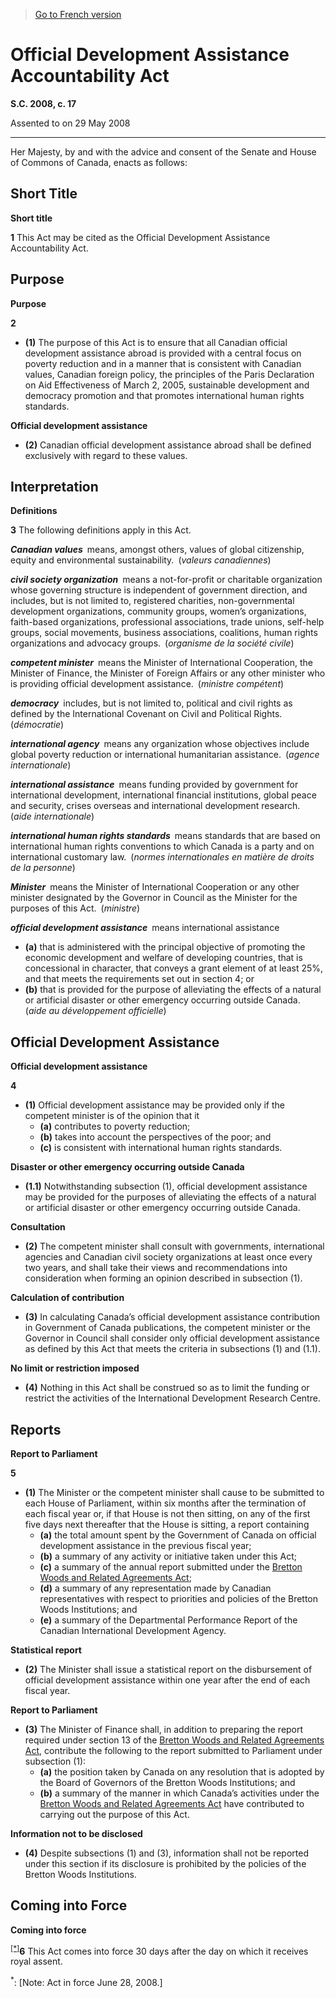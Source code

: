 > [Go to French version](/fr/Lois/Lois%20du%20Canada/2008/ch.%2017.md)

# Official Development Assistance Accountability Act

**S.C. 2008, c. 17**


Assented to on 29 May 2008

----------



Her Majesty, by and with the advice and consent of the Senate and House of Commons of Canada, enacts as follows:






## Short Title



**Short title**

**1** This Act may be cited as the Official Development Assistance Accountability Act.




## Purpose



**Purpose**

**2** 

- **(1)** The purpose of this Act is to ensure that all Canadian official development assistance abroad is provided with a central focus on poverty reduction and in a manner that is consistent with Canadian values, Canadian foreign policy, the principles of the Paris Declaration on Aid Effectiveness of March 2, 2005, sustainable development and democracy promotion and that promotes international human rights standards.

**Official development assistance**

- **(2)** Canadian official development assistance abroad shall be defined exclusively with regard to these values.




## Interpretation



**Definitions**

**3** The following definitions apply in this Act.

***Canadian values*** means, amongst others, values of global citizenship, equity and environmental sustainability. (*valeurs canadiennes*)

***civil society organization*** means a not-for-profit or charitable organization whose governing structure is independent of government direction, and includes, but is not limited to, registered charities, non-governmental development organizations, community groups, women’s organizations, faith-based organizations, professional associations, trade unions, self-help groups, social movements, business associations, coalitions, human rights organizations and advocacy groups. (*organisme de la société civile*)

***competent minister*** means the Minister of International Cooperation, the Minister of Finance, the Minister of Foreign Affairs or any other minister who is providing official development assistance. (*ministre compétent*)

***democracy*** includes, but is not limited to, political and civil rights as defined by the International Covenant on Civil and Political Rights. (*démocratie*)

***international agency*** means any organization whose objectives include global poverty reduction or international human­itarian assistance. (*agence internationale*)

***international assistance*** means funding provided by government for international development, international financial institutions, global peace and security, crises overseas and international development research. (*aide internationale*)

***international human rights standards*** means standards that are based on international human rights conventions to which Canada is a party and on international customary law. (*normes internationales en matière de droits de la personne*)

***Minister*** means the Minister of International Cooperation or any other minister designated by the Governor in Council as the Minister for the purposes of this Act. (*ministre*)

***official development assistance*** means international assistance
- **(a)** that is administered with the principal objective of promoting the economic development and welfare of developing countries, that is concessional in character, that conveys a grant element of at least 25%, and that meets the requirements set out in section 4; or
- **(b)** that is provided for the purpose of alleviating the effects of a natural or artificial disaster or other emergency occurring outside Canada. (*aide au développement officielle*)




## Official Development Assistance



**Official development assistance**

**4** 

- **(1)** Official development assistance may be provided only if the competent minister is of the opinion that it
	- **(a)** contributes to poverty reduction;
	- **(b)** takes into account the perspectives of the poor; and
	- **(c)** is consistent with international human rights standards.

**Disaster or other emergency occurring outside Canada**

- **(1.1)** Notwithstanding subsection (1), official development assistance may be provided for the purposes of alleviating the effects of a natural or artificial disaster or other emergency occurring outside Canada.

**Consultation**

- **(2)** The competent minister shall consult with governments, international agencies and Canadian civil society organizations at least once every two years, and shall take their views and recommendations into consideration when forming an opinion described in subsection (1).

**Calculation of contribution**

- **(3)** In calculating Canada’s official development assistance contribution in Government of Canada publications, the competent minister or the Governor in Council shall consider only official development assistance as defined by this Act that meets the criteria in subsections (1) and (1.1).

**No limit or restriction imposed**

- **(4)** Nothing in this Act shall be construed so as to limit the funding or restrict the activities of the International Development Research Centre.




## Reports



**Report to Parliament**

**5** 

- **(1)** The Minister or the competent minister shall cause to be submitted to each House of Parliament, within six months after the termination of each fiscal year or, if that House is not then sitting, on any of the first five days next thereafter that the House is sitting, a report containing
	- **(a)** the total amount spent by the Government of Canada on official development assistance in the previous fiscal year;
	- **(b)** a summary of any activity or initiative taken under this Act;
	- **(c)** a summary of the annual report submitted under the [Bretton Woods and Related Agreements Act](/en/Acts/Revised%20Statutes%20of%20Canada/B/B-7.md);
	- **(d)** a summary of any representation made by Canadian representatives with respect to priorities and policies of the Bretton Woods Institutions; and
	- **(e)** a summary of the Departmental Performance Report of the Canadian International Development Agency.

**Statistical report**

- **(2)** The Minister shall issue a statistical report on the disbursement of official development assistance within one year after the end of each fiscal year.

**Report to Parliament**

- **(3)** The Minister of Finance shall, in addition to preparing the report required under section 13 of the [Bretton Woods and Related Agreements Act](/en/Acts/Revised%20Statutes%20of%20Canada/B/B-7.md), contribute the following to the report submitted to Parliament under subsection (1):
	- **(a)** the position taken by Canada on any resolution that is adopted by the Board of Governors of the Bretton Woods Institutions; and
	- **(b)** a summary of the manner in which Canada’s activities under the [Bretton Woods and Related Agreements Act](/en/Acts/Revised%20Statutes%20of%20Canada/B/B-7.md) have contributed to carrying out the purpose of this Act.

**Information not to be disclosed**

- **(4)** Despite subsections (1) and (3), information shall not be reported under this section if its disclosure is prohibited by the policies of the Bretton Woods Institutions.




## Coming into Force



**Coming into force**

<sup><a href='#fn_IndABF_hq_4678'>[*]</a></sup>**6** This Act comes into force 30 days after the day on which it receives royal assent.

<a name='fn_IndABF_hq_4678'><sup>*</sup></a>: [Note: Act in force June 28, 2008.]<br />


